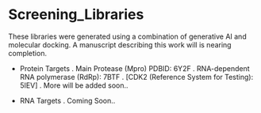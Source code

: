 # Screening_Libraries
These libraries were generated using a combination of generative AI and molecular docking. A manuscript describing this work will is nearing completion.

* Protein Targets
. Main Protease  (Mpro) PDBID: 6Y2F
. RNA-dependent RNA polymerase (RdRp): 7BTF
. [CDK2 (Reference System for Testing): 5IEV]
. More will be added soon..

* RNA Targets
. Coming Soon..

